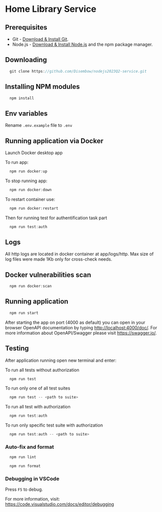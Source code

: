 # Home Library Service

## Prerequisites

- Git - [Download & Install Git](https://git-scm.com/downloads).
- Node.js - [Download & Install Node.js](https://nodejs.org/en/download/) and the npm package manager.

## Downloading

```javascript
  git clone https://github.com/Disembow/nodejs2023Q2-service.git
```

## Installing NPM modules

```javascript
  npm install
```

## Env variables

Rename `.env.example` file to `.env`

## Running application via Docker

Launch Docker desktop app

To run app:

```javascript
  npm run docker:up
```

To stop running app:

```javascript
  npm run docker:down
```

To restart container use:

```javascript
  npm run docker:restart
```

Then for running test for authentification task part

```javascript
  npm run test:auth
```

## Logs

All http logs are located in docker container at app/logs/http.
Max size of log files were made 1Kb only for cross-check needs.

## Docker vulnerabilities scan

```javascript
  npm run docker:scan
```

## Running application

```javascript
  npm run start
```

After starting the app on port (4000 as default) you can open
in your browser OpenAPI documentation by typing <http://localhost:4000/doc/>.
For more information about OpenAPI/Swagger please visit <https://swagger.io/>.

## Testing

After application running open new terminal and enter:

To run all tests without authorization

```javascript
  npm run test
```

To run only one of all test suites

```javascript
  npm run test -- <path to suite>
```

To run all test with authorization

```javascript
  npm run test:auth
```

To run only specific test suite with authorization

```javascript
  npm run test:auth -- <path to suite>
```

### Auto-fix and format

```javascript
  npm run lint
```

```javascript
  npm run format
```

### Debugging in VSCode

Press `F5` to debug.

For more information, visit: <https://code.visualstudio.com/docs/editor/debugging>
